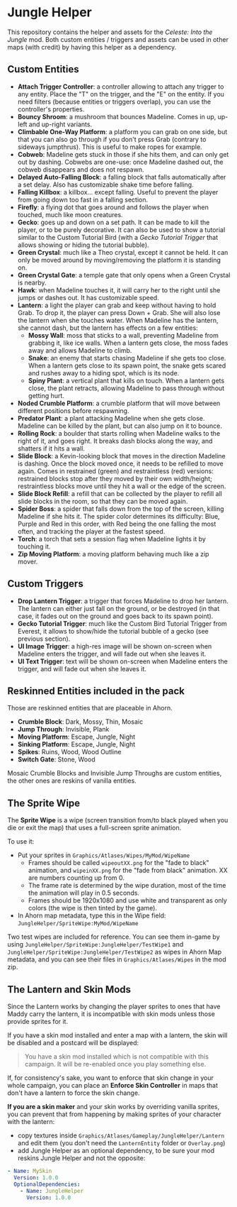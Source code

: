 # Jungle Helper

This repository contains the helper and assets for the _Celeste: Into the Jungle_ mod. Both custom entities / triggers and assets can be used in other maps (with credit) by having this helper as a dependency.

## Custom Entities

- **Attach Trigger Controller**: a controller allowing to attach any trigger to any entity. Place the "T" on the trigger, and the "E" on the entity. If you need filters (because entities or triggers overlap), you can use the controller's properties.
- **Bouncy Shroom**: a mushroom that bounces Madeline. Comes in up, up-left and up-right variants.
- **Climbable One-Way Platform**: a platform you can grab on one side, but that you can also go through if you don't press Grab (contrary to sideways jumpthrus). This is useful to make ropes for example.
- **Cobweb**: Madeline gets stuck in those if she hits them, and can only get out by dashing. Cobwebs are one-use: once Madeline dashed out, the cobweb disappears and does not respawn.
- **Delayed Auto-Falling Block**: a falling block that falls automatically after a set delay. Also has customizable shake time before falling.
- **Falling Killbox**: a killbox... except falling. Useful to prevent the player from going down too fast in a falling section.
- **Firefly**: a flying dot that goes around and follows the player when touched, much like moon creatures.
- **Gecko**: goes up and down on a set path. It can be made to kill the player, or to be purely decorative. It can also be used to show a tutorial similar to the Custom Tutorial Bird (with a _Gecko Tutorial Trigger_ that allows showing or hiding the tutorial bubble).
- **Green Crystal**: much like a Theo crystal, except it cannot be held. It can only be moved around by moving/removing the platform it is standing on.
- **Green Crystal Gate**: a temple gate that only opens when a Green Crystal is nearby.
- **Hawk**: when Madeline touches it, it will carry her to the right until she jumps or dashes out. It has customizable speed.
- **Lantern**: a light the player can grab and keep without having to hold Grab. To drop it, the player can press Down + Grab. She will also lose the lantern when she touches water. When Madeline has the lantern, she cannot dash, but the lantern has effects on a few entities:
  - **Mossy Wall**: moss that sticks to a wall, preventing Madeline from grabbing it, like ice walls. When a lantern gets close, the moss fades away and allows Madeline to climb.
  - **Snake**: an enemy that starts chasing Madeline if she gets too close. When a lantern gets close to its spawn point, the snake gets scared and rushes away to a hiding spot, which is its node.
  - **Spiny Plant**: a vertical plant that kills on touch. When a lantern gets close, the plant retracts, allowing Madeline to pass through without getting hurt.
- **Noded Crumble Platform**: a crumble platform that will move between different positions before respawning.
- **Predator Plant**: a plant attacking Madeline when she gets close. Madeline can be killed by the plant, but can also jump on it to bounce.
- **Rolling Rock**: a boulder that starts rolling when Madeline walks to the right of it, and goes right. It breaks dash blocks along the way, and shatters if it hits a wall.
- **Slide Block**: a Kevin-looking block that moves in the direction Madeline is dashing. Once the block moved once, it needs to be refilled to move again. Comes in restrained (green) and restraintless (red) versions: restrained blocks stop after they moved by their own width/height; restraintless blocks move until they hit a wall or the edge of the screen.
- **Slide Block Refill**: a refill that can be collected by the player to refill all slide blocks in the room, so that they can be moved again.
- **Spider Boss**: a spider that falls down from the top of the screen, killing Madeline if she hits it. The spider color determines its difficulty: Blue, Purple and Red in this order, with Red being the one falling the most often, and tracking the player at the fastest speed.
- **Torch**: a torch that sets a session flag when Madeline lights it by touching it.
- **Zip Moving Platform**: a moving platform behaving much like a zip mover.

## Custom Triggers

- **Drop Lantern Trigger**: a trigger that forces Madeline to drop her lantern. The lantern can either just fall on the ground, or be destroyed (in that case, it fades out on the ground and goes back to its spawn point).
- **Gecko Tutorial Trigger**: much like the Custom Bird Tutorial Trigger from Everest, it allows to show/hide the tutorial bubble of a gecko (see previous section).
- **UI Image Trigger**: a high-res image will be shown on-screen when Madeline enters the trigger, and will fade out when she leaves it.
- **UI Text Trigger**: text will be shown on-screen when Madeline enters the trigger, and will fade out when she leaves it.

## Reskinned Entities included in the pack

Those are reskinned entities that are placeable in Ahorn.

- **Crumble Block**: Dark, Mossy, Thin, Mosaic
- **Jump Through**: Invisible, Plank
- **Moving Platform**: Escape, Jungle, Night
- **Sinking Platform**: Escape, Jungle, Night
- **Spikes**: Ruins, Wood, Wood Outline
- **Switch Gate**: Stone, Wood

Mosaic Crumble Blocks and Invisible Jump Throughs are custom entities, the other ones are reskins of vanilla entities.

## The Sprite Wipe

The **Sprite Wipe** is a wipe (screen transition from/to black played when you die or exit the map) that uses a full-screen sprite animation.

To use it:
- Put your sprites in `Graphics/Atlases/Wipes/MyMod/WipeName`
  - Frames should be called `wipeoutXX.png` for the "fade to black" animation, and `wipeinXX.png` for the "fade from black" animation. XX are numbers counting up from 0.
  - The frame rate is determined by the wipe duration, most of the time the animation will play in 0.5 seconds.
  - Frames should be 1920x1080 and use white and transparent as only colors (the wipe is then tinted by the game).
- In Ahorn map metadata, type this in the Wipe field: `JungleHelper/SpriteWipe:MyMod/WipeName`

Two test wipes are included for reference. You can see them in-game by using `JungleHelper/SpriteWipe:JungleHelper/TestWipe1` and `JungleHelper/SpriteWipe:JungleHelper/TestWipe2` as wipes in Ahorn Map metadata, and you can see their files in `Graphics/Atlases/Wipes` in the mod zip.

## The Lantern and Skin Mods

Since the Lantern works by changing the player sprites to ones that have Maddy carry the lantern, it is incompatible with skin mods unless those provide sprites for it.

If you have a skin mod installed and enter a map with a lantern, the skin will be disabled and a postcard will be displayed:
> You have a skin mod installed which is not compatible with this campaign.
> It will be re-enabled once you play something else.

If, for consistency's sake, you want to enforce that skin change in your whole campaign, you can place an **Enforce Skin Controller** in maps that don't have a lantern to force the skin change.

**If you are a skin maker** and your skin works by overriding vanilla sprites, you can prevent that from happening by making sprites of your character with the lantern:
- copy textures inside `Graphics/Atlases/Gameplay/JungleHelper/Lantern` and edit them (you don't need the `LanternEntity` folder or `Overlay.png`)
- add Jungle Helper as an optional dependency, to be sure your mod reskins Jungle Helper and not the opposite:
```yaml
- Name: MySkin
  Version: 1.0.0
  OptionalDependencies:
    - Name: JungleHelper
      Version: 1.0.0
```
